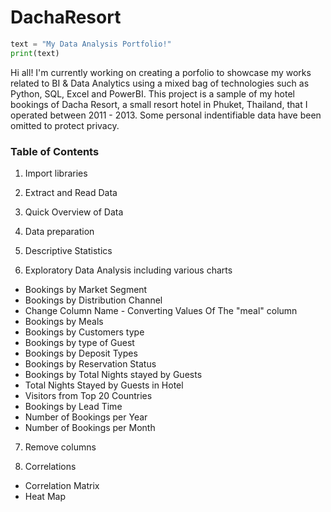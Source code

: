 # DachaResort
``` python
text = "My Data Analysis Portfolio!"
print(text)
```
Hi all!
I'm currently working on creating a porfolio to showcase my works related to BI & Data Analytics using a mixed bag of technologies such as Python, SQL, Excel and PowerBI. This project is a  sample of my hotel bookings of Dacha Resort, a small resort hotel in Phuket, Thailand, that I operated between 2011 - 2013. Some personal indentifiable data have been omitted to protect privacy.


### Table of Contents

1. Import libraries

2. Extract and Read Data

3. Quick Overview of Data

4. Data preparation

5. Descriptive Statistics

6. Exploratory Data Analysis including various charts
- Bookings by Market Segment
- Bookings by Distribution Channel
- Change Column Name - Converting Values Of The "meal" column
- Bookings by Meals
- Bookings by Customers type
- Bookings by type of Guest
- Bookings by Deposit Types
- Bookings by Reservation Status
- Bookings by Total Nights stayed by Guests
- Total Nights Stayed by Guests in Hotel
- Visitors from Top 20 Countries
- Bookings by Lead Time
- Number of Bookings per Year
- Number of Bookings per Month

7. Remove columns

8. Correlations
- Correlation Matrix
- Heat Map
